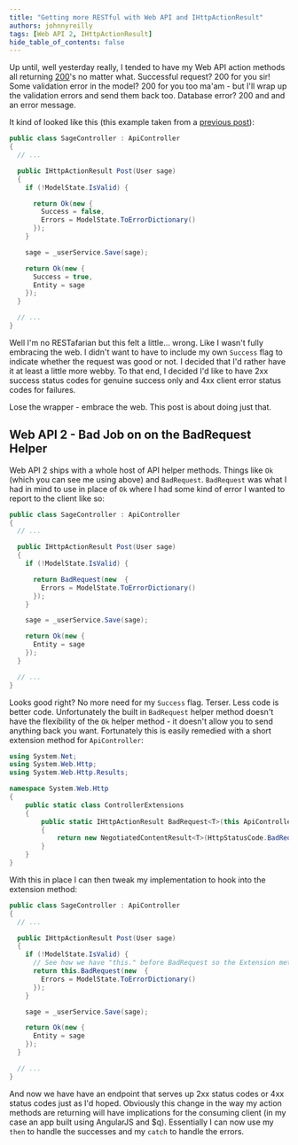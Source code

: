 ```yaml
---
title: "Getting more RESTful with Web API and IHttpActionResult"
authors: johnnyreilly
tags: [Web API 2, IHttpActionResult]
hide_table_of_contents: false
---
```

Up until, well yesterday really, I tended to have my Web API action methods all returning [200](http://en.wikipedia.org/wiki/HTTP_200#2xx_Success)'s no matter what. Successful request? 200 for you sir! Some validation error in the model? 200 for you too ma'am - but I'll wrap up the validation errors and send them back too. Database error? 200 and and an error message.

 It kind of looked like this (this example taken from a [previous post](http://icanmakethiswork.blogspot.co.uk/2014/08/angularjs-meet-aspnet-server-validation.html)):

```cs
public class SageController : ApiController
{
  // ...

  public IHttpActionResult Post(User sage)
  {
    if (!ModelState.IsValid) {

      return Ok(new {
        Success = false,
        Errors = ModelState.ToErrorDictionary()
      });
    }

    sage = _userService.Save(sage);

    return Ok(new {
      Success = true,
      Entity = sage
    });
  }

  // ...
}
```

Well I'm no RESTafarian but this felt a little... wrong. Like I wasn't fully embracing the web. I didn't want to have to include my own `Success` flag to indicate whether the request was good or not. I decided that I'd rather have it at least a little more webby. To that end, I decided I'd like to have 2xx success status codes for genuine success only and 4xx client error status codes for failures.

Lose the wrapper - embrace the web. This post is about doing just that.

## Web API 2 - Bad Job on on the BadRequest Helper

Web API 2 ships with a whole host of API helper methods. Things like `Ok` (which you can see me using above) and `BadRequest`. `BadRequest` was what I had in mind to use in place of `Ok` where I had some kind of error I wanted to report to the client like so:

```cs
public class SageController : ApiController
{
  // ...

  public IHttpActionResult Post(User sage)
  {
    if (!ModelState.IsValid) {

      return BadRequest(new  { 
        Errors = ModelState.ToErrorDictionary()
      });
    }

    sage = _userService.Save(sage);

    return Ok(new {
      Entity = sage
    });
  }

  // ...
}
```

Looks good right? No more need for my `Success` flag. Terser. Less code is better code. Unfortunately the built in `BadRequest` helper method doesn't have the flexibility of the `Ok` helper method - it doesn't allow you to send anything back you want. Fortunately this is easily remedied with a short extension method for `ApiController`:

```cs
using System.Net;
using System.Web.Http;
using System.Web.Http.Results;

namespace System.Web.Http
{
    public static class ControllerExtensions
    {
        public static IHttpActionResult BadRequest<T>(this ApiController controller, T obj)
        {
            return new NegotiatedContentResult<T>(HttpStatusCode.BadRequest, obj, controller);
        }
    }
}
```

With this in place I can then tweak my implementation to hook into the extension method:

```cs
public class SageController : ApiController
{
  // ...

  public IHttpActionResult Post(User sage)
  {
    if (!ModelState.IsValid) {
      // See how we have "this." before BadRequest so the Extension method is invoked
      return this.BadRequest(new  { 
        Errors = ModelState.ToErrorDictionary()
      });
    }

    sage = _userService.Save(sage);

    return Ok(new {
      Entity = sage
    });
  }

  // ...
}
```

And now we have have an endpoint that serves up 2xx status codes or 4xx status codes just as I'd hoped. Obviously this change in the way my action methods are returning will have implications for the consuming client (in my case an app built using AngularJS and $q). Essentially I can now use my `then` to handle the successes and my `catch` to handle the errors.


